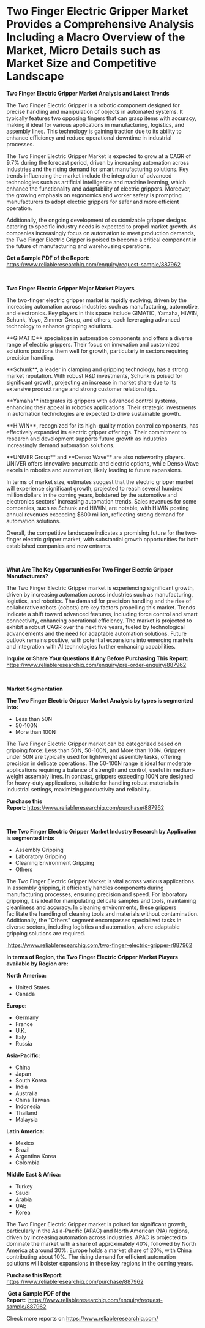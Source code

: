 <p><h1>Two Finger Electric Gripper Market Provides a Comprehensive Analysis Including a Macro Overview of the Market, Micro Details such as Market Size and Competitive Landscape</h1></p><p><strong>Two Finger Electric Gripper Market Analysis and Latest Trends</strong></p>
<p><p>The Two Finger Electric Gripper is a robotic component designed for precise handling and manipulation of objects in automated systems. It typically features two opposing fingers that can grasp items with accuracy, making it ideal for various applications in manufacturing, logistics, and assembly lines. This technology is gaining traction due to its ability to enhance efficiency and reduce operational downtime in industrial processes.</p><p>The Two Finger Electric Gripper Market is expected to grow at a CAGR of 9.7% during the forecast period, driven by increasing automation across industries and the rising demand for smart manufacturing solutions. Key trends influencing the market include the integration of advanced technologies such as artificial intelligence and machine learning, which enhance the functionality and adaptability of electric grippers. Moreover, the growing emphasis on ergonomics and worker safety is prompting manufacturers to adopt electric grippers for safer and more efficient operation.</p><p>Additionally, the ongoing development of customizable gripper designs catering to specific industry needs is expected to propel market growth. As companies increasingly focus on automation to meet production demands, the Two Finger Electric Gripper is poised to become a critical component in the future of manufacturing and warehousing operations.</p></p>
<p><strong>Get a Sample PDF of the Report:&nbsp;</strong> <a href="https://www.reliableresearchiq.com/enquiry/request-sample/887962?utm_campaign=3276&utm_medium=2&utm_source=Github&utm_content=ia&utm_term=05032025&utm_id=two-finger-electric-gripper">https://www.reliableresearchiq.com/enquiry/request-sample/887962</a></p>
<p>&nbsp;</p>
<p><strong>Two Finger Electric Gripper Major Market Players</strong></p>
<p><p>The two-finger electric gripper market is rapidly evolving, driven by the increasing automation across industries such as manufacturing, automotive, and electronics. Key players in this space include GIMATIC, Yamaha, HIWIN, Schunk, Yoyo, Zimmer Group, and others, each leveraging advanced technology to enhance gripping solutions.</p><p>**GIMATIC** specializes in automation components and offers a diverse range of electric grippers. Their focus on innovation and customized solutions positions them well for growth, particularly in sectors requiring precision handling.</p><p>**Schunk**, a leader in clamping and gripping technology, has a strong market reputation. With robust R&D investments, Schunk is poised for significant growth, projecting an increase in market share due to its extensive product range and strong customer relationships.</p><p>**Yamaha** integrates its grippers with advanced control systems, enhancing their appeal in robotics applications. Their strategic investments in automation technologies are expected to drive sustainable growth.</p><p>**HIWIN**, recognized for its high-quality motion control components, has effectively expanded its electric gripper offerings. Their commitment to research and development supports future growth as industries increasingly demand automation solutions.</p><p>**UNIVER Group** and **Denso Wave** are also noteworthy players. UNIVER offers innovative pneumatic and electric options, while Denso Wave excels in robotics and automation, likely leading to future expansions.</p><p>In terms of market size, estimates suggest that the electric gripper market will experience significant growth, projected to reach several hundred million dollars in the coming years, bolstered by the automotive and electronics sectors' increasing automation trends. Sales revenues for some companies, such as Schunk and HIWIN, are notable, with HIWIN posting annual revenues exceeding $600 million, reflecting strong demand for automation solutions.</p><p>Overall, the competitive landscape indicates a promising future for the two-finger electric gripper market, with substantial growth opportunities for both established companies and new entrants.</p></p>
<p>&nbsp;</p>
<p><strong>What Are The Key Opportunities For Two Finger Electric Gripper Manufacturers?</strong></p>
<p><p>The Two Finger Electric Gripper market is experiencing significant growth, driven by increasing automation across industries such as manufacturing, logistics, and robotics. The demand for precision handling and the rise of collaborative robots (cobots) are key factors propelling this market. Trends indicate a shift toward advanced features, including force control and smart connectivity, enhancing operational efficiency. The market is projected to exhibit a robust CAGR over the next five years, fueled by technological advancements and the need for adaptable automation solutions. Future outlook remains positive, with potential expansions into emerging markets and integration with AI technologies further enhancing capabilities.</p></p>
<p><strong>Inquire or Share Your Questions If Any Before Purchasing This Report:</strong> <a href="https://www.reliableresearchiq.com/enquiry/pre-order-enquiry/887962?utm_campaign=3276&utm_medium=2&utm_source=Github&utm_content=ia&utm_term=05032025&utm_id=two-finger-electric-gripper">https://www.reliableresearchiq.com/enquiry/pre-order-enquiry/887962</a></p>
<p>&nbsp;</p>
<p><strong>Market Segmentation</strong></p>
<p><strong>The Two Finger Electric Gripper Market Analysis by types is segmented into:</strong></p>
<p><ul><li>Less than 50N</li><li>50-100N</li><li>More than 100N</li></ul></p>
<p><p>The Two Finger Electric Gripper market can be categorized based on gripping force: Less than 50N, 50-100N, and More than 100N. Grippers under 50N are typically used for lightweight assembly tasks, offering precision in delicate operations. The 50-100N range is ideal for moderate applications requiring a balance of strength and control, useful in medium-weight assembly lines. In contrast, grippers exceeding 100N are designed for heavy-duty applications, suitable for handling robust materials in industrial settings, maximizing productivity and reliability.</p></p>
<p><strong>Purchase this Report:&nbsp;</strong><a href="https://www.reliableresearchiq.com/purchase/887962?utm_campaign=3276&utm_medium=2&utm_source=Github&utm_content=ia&utm_term=05032025&utm_id=two-finger-electric-gripper">https://www.reliableresearchiq.com/purchase/887962</a></p>
<p>&nbsp;</p>
<p><strong>The Two Finger Electric Gripper Market Industry Research by Application is segmented into:</strong></p>
<p><ul><li>Assembly Gripping</li><li>Laboratory Gripping</li><li>Cleaning Environment Gripping</li><li>Others</li></ul></p>
<p><p>The Two Finger Electric Gripper Market is vital across various applications. In assembly gripping, it efficiently handles components during manufacturing processes, ensuring precision and speed. For laboratory gripping, it is ideal for manipulating delicate samples and tools, maintaining cleanliness and accuracy. In cleaning environments, these grippers facilitate the handling of cleaning tools and materials without contamination. Additionally, the "Others" segment encompasses specialized tasks in diverse sectors, including logistics and automation, where adaptable gripping solutions are required.</p></p>
<p><a href="https://www.reliableresearchiq.com/two-finger-electric-gripper-r887962?utm_campaign=3276&utm_medium=2&utm_source=Github&utm_content=ia&utm_term=05032025&utm_id=two-finger-electric-gripper">&nbsp;https://www.reliableresearchiq.com/two-finger-electric-gripper-r887962</a></p>
<p><strong>In terms of Region, the Two Finger Electric Gripper Market Players available by Region are:</strong></p>
<p>
    <p> <strong> North America: </strong>
        <ul>
            <li>United States</li>
            <li>Canada</li>
        </ul>
        </p> 
    <p> <strong> Europe: </strong>
        <ul>
            <li>Germany</li>
            <li>France</li>
            <li>U.K.</li>
            <li>Italy</li>
            <li>Russia</li>
        </ul>
        </p> 
    <p> <strong> Asia-Pacific: </strong>
        <ul>
            <li>China</li>
            <li>Japan</li>
            <li>South Korea</li>
            <li>India</li>
            <li>Australia</li>
            <li>China Taiwan</li>
            <li>Indonesia</li>
            <li>Thailand</li>
            <li>Malaysia</li>
        </ul>
        </p> 
    <p> <strong> Latin America: </strong>
        <ul>
            <li>Mexico</li>
            <li>Brazil</li>
            <li>Argentina Korea</li>
            <li>Colombia</li>
        </ul>
        </p> 
    <p> <strong> Middle East & Africa: </strong>
        <ul>
            <li>Turkey</li>
            <li>Saudi</li>
            <li>Arabia</li>
            <li>UAE</li>
            <li>Korea</li>
        </ul>
    </p>
    </p>
<p><p>The Two Finger Electric Gripper market is poised for significant growth, particularly in the Asia-Pacific (APAC) and North American (NA) regions, driven by increasing automation across industries. APAC is projected to dominate the market with a share of approximately 40%, followed by North America at around 30%. Europe holds a market share of 20%, with China contributing about 10%. The rising demand for efficient automation solutions will bolster expansions in these key regions in the coming years.</p></p>
<p><strong>Purchase this Report: </strong><a href="https://www.reliableresearchiq.com/purchase/887962?utm_campaign=3276&utm_medium=2&utm_source=Github&utm_content=ia&utm_term=05032025&utm_id=two-finger-electric-gripper">https://www.reliableresearchiq.com/purchase/887962</a></p>
<p>&nbsp;<strong>Get a Sample PDF of the Report:&nbsp;&nbsp;</strong><a href="https://www.reliableresearchiq.com/enquiry/request-sample/887962?utm_campaign=3276&utm_medium=2&utm_source=Github&utm_content=ia&utm_term=05032025&utm_id=two-finger-electric-gripper">https://www.reliableresearchiq.com/enquiry/request-sample/887962</a></p>
<p><strong></strong></p>
<p>Check more reports on <a href="https://www.reliableresearchiq.com/?utm_campaign=3276&utm_medium=2&utm_source=Github&utm_content=ia&utm_term=05032025&utm_id=two-finger-electric-gripper">https://www.reliableresearchiq.com/</a></p>